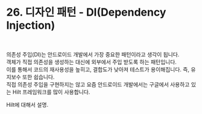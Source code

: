 # 26. 디자인 패턴 - DI(Dependency Injection)

<br>

의존성 주입(DI)는 안드로이드 개발에서 가장 중요한 패턴이라고 생각이 됩니다.  
객체가 직접 의존성을 생성하는 대신에 외부에서 주입 받도록 하는 패턴입니다.   
이를 통해서 코드의 재사용성을 높히고, 결합도가 낮아져 테스트가 용이해집니다. 즉, 유지보수 또한 쉽습니다.   
직접 의존성 주입을 구현하지는 않고 요즘 안드로이드 개발에서는 구글에서 사용하고 있는 Hilt 프레임워크를 많이 사용합니다.   

Hilt에 대해서 설명.